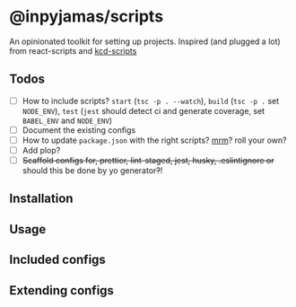 # @inpyjamas/scripts

An opinionated toolkit for setting up projects. Inspired (and plugged a lot) from react-scripts and [kcd-scripts][kcd-scripts]

## Todos

- [ ] How to include scripts? `start` (`tsc -p . --watch`), `build` (`tsc -p .` set `NODE_ENV`), `test` (`jest` should detect ci and generate coverage, set `BABEL_ENV` and `NODE_ENV`)
- [ ] Document the existing configs
- [ ] How to update `package.json` with the right scripts? [mrm][mrm]? roll your own?
- [ ] Add plop?
- [ ] ~~Scaffold configs for, prettier, lint-staged, jest, husky, .eslintignore or~~ should this be done by yo generator~~?~~!

## Installation

## Usage

## Included configs

## Extending configs

[kcd-scripts]: https://github.com/kentcdodds/kcd-scripts
[react-scripts]: https://github.com/facebook/create-react-app
[mrm]: https://github.com/sapegin/mrm
